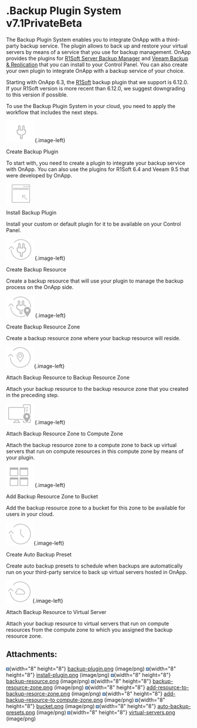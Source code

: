 # .Backup Plugin System v7.1PrivateBeta

The Backup Plugin System enables you to integrate OnApp with a third-party backup service. The plugin allows to back up and restore your virtual servers by means of a service that you use for backup management. OnApp provides the plugins for [R1Soft Server Backup Manager](https://www.r1soft.com/) and [Veeam Backup & Replication](https://www.veeam.com/vm-backup-recovery-replication-software.html) that you can install to your Control Panel. You can also create your own plugin to integrate OnApp with a backup service of your choice. 

Starting with OnApp 6.3, the [R1Soft](https://www.r1soft.com/) backup plugin that we support is 6.12.0. If your R1Soft version is more recent than 6.12.0, we suggest downgrading to this version if possible.

To use the Backup Plugin System in your cloud, you need to apply the workflow that includes the next steps.

![](attachments/194479036/194479027.png){.image-left}

Create Backup Plugin

To start with, you need to create a plugin to integrate your backup service with OnApp. You can also use the plugins for R1Soft 6.4 and Veeam 9.5 that were developed by OnApp.

![](attachments/194479036/194479028.png)

Install Backup Plugin

Install your custom or default plugin for it to be available on your Control Panel.

![](attachments/194479036/194479029.png){.image-left}

Create Backup Resource

Create a backup resource that will use your plugin to manage the backup process on the OnApp side. 

![](attachments/194479036/194479030.png){.image-left}

Create Backup Resource Zone

Create a backup resource zone where your backup resource will reside.    

![](attachments/194479036/194479031.png){.image-left}

Attach Backup Resource to Backup Resource Zone

Attach your backup resource to the backup resource zone that you created in the preceding step. 

![](attachments/194479036/194479032.png){.image-left}

Attach Backup Resource Zone to Compute Zone

Attach the backup resource zone to a compute zone to back up virtual servers that run on compute resources in this compute zone by means of your plugin.

![](attachments/194479036/194479033.png){.image-left}

Add Backup Resource Zone to Bucket

Add the backup resource zone to a bucket for this zone to be available for users in your cloud.

![](attachments/194479036/194479034.png){.image-left}

Create Auto Backup Preset

Create auto backup presets to schedule when backups are automatically run on your third-party service to back up virtual servers hosted in OnApp.

![](attachments/194479036/194479035.png){.image-left}

Attach Backup Resource to Virtual Server

Attach your backup resource to virtual servers that run on compute resources from the compute zone to which you assigned the backup resource zone.

## Attachments:

![](images/icons/bullet_blue.gif){width="8" height="8"} [backup-plugin.png](attachments/194479036/194479027.png) (image/png)
![](images/icons/bullet_blue.gif){width="8" height="8"} [install-plugin.png](attachments/194479036/194479028.png) (image/png)
![](images/icons/bullet_blue.gif){width="8" height="8"} [backup-resource.png](attachments/194479036/194479029.png) (image/png)
![](images/icons/bullet_blue.gif){width="8" height="8"} [backup-resource-zone.png](attachments/194479036/194479030.png) (image/png)
![](images/icons/bullet_blue.gif){width="8" height="8"} [add-resource-to-backup-resorce-zone.png](attachments/194479036/194479031.png) (image/png)
![](images/icons/bullet_blue.gif){width="8" height="8"} [add-backup-resource-to compute-zone.png](attachments/194479036/194479032.png) (image/png)
![](images/icons/bullet_blue.gif){width="8" height="8"} [bucket.png](attachments/194479036/194479033.png) (image/png)
![](images/icons/bullet_blue.gif){width="8" height="8"} [auto-backup-presets.png](attachments/194479036/194479034.png) (image/png)
![](images/icons/bullet_blue.gif){width="8" height="8"} [virtual-servers.png](attachments/194479036/194479035.png) (image/png)

